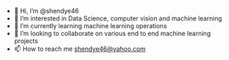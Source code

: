- 👋 Hi, I’m @shendye46
- 👀 I’m interested in Data Science, computer vision and machine learning
- 🌱 I’m currently learning machine learning operations 
- 💞️ I’m looking to collaborate on various end to end machine learning projects
- 📫 How to reach me shendye46@yahoo.com

<!---
shendye46/shendye46 is a ✨ special ✨ repository because its `README.md` (this file) appears on your GitHub profile.
You can click the Preview link to take a look at your changes.
--->
